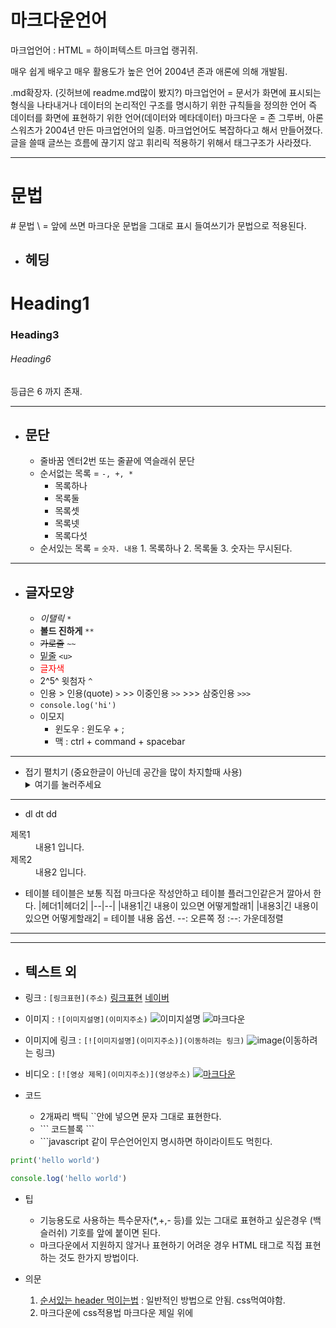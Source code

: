 # 마크다운언어
마크업언어 : HTML = 하이퍼텍스트 마크업 랭귀쥐.

매우 쉽게 배우고 매우 활용도가 높은 언어
2004년 존과 애론에 의해 개발됨.

.md확장자.  (깃허브에 readme.md많이 봤지?)
마크업언어 = 문서가 화면에 표시되는 형식을 나타내거나 데이터의 논리적인 구조를 명시하기 위한 규칙들을 정의한 언어
즉 데이터를 화면에 표현하기 위한 언어(데이터와 메타데이터)
마크다운 = 존 그루버, 아론 스워츠가 2004년 만든 마크업언어의 일종.
        마크업언어도 복잡하다고 해서 만들어졌다. 글을 쓸때 글쓰는 흐름에 끊기지 않고 휘리릭 적용하기 위해서 태그구조가 사라졌다.

---

# 문법

\# 문법
\ = 앞에 쓰면 마크다운 문법을 그대로 표시
들여쓰기가 문법으로 적용된다.


- ## 헤딩

# Heading1

### Heading3

###### Heading6

등급은 6 까지 존재.

---

- ## 문단

  - 줄바꿈
      엔터2번 또는 줄끝에 역슬래쉬 문단
  - 순서없는 목록 = `-, +, *`
    - 목록하나
    - 목록둘
    - 목록셋
    + 목록넷
    * 목록다섯 
  - 순서있는 목록 = `숫자. 내용`
        1. 목록하나
        2. 목록둘
        3. 숫자는 무시된다.

---

- ## 글자모양

  - *이탤릭*           `*`
  - **볼드 진하게**    `**`
  - ~~가로줄~~         `~~`
  - <u>밑줄</u>        `<u>`
  - <span style="color:red">글자색</span>
  - 2^5^ 윗첨자        `^`
  - 인용
        >  인용(quote)    `>`
        >> 이중인용       `>>`
        >>> 삼중인용      `>>>`
  - `console.log('hi')`
  - 이모지
    - 윈도우 : 윈도우 + ;
    - 맥 : ctrl + command + spacebar

---

- 접기 펼치기 (중요한글이 아닌데 공간을 많이 차지할때 사용)
    <details>
    <summary>여기를 눌러주세요</summary>
        <div markdown="1">
          Lorem Ipsum has been the industry's standard dummy text ever since the 1500s
        </div>
    </details>

---

- dl dt dd

<dl>
  <dt>제목1</dt>
  <dd>내용1 입니다.</dd>

  <dt>제목2</dt>
  <dd>내용2 입니다.</dd>
</dl>

- 테이블
테이블은 보통 직접 마크다운 작성안하고 테이블 플러그인같은거 깔아서 한다.
    |헤더1|헤더2|
    |--|--|
    |내용1|긴 내용이 있으면 어떻게할래1|
    |내용3|긴 내용이 있으면 어떻게할래2|
    = 테이블 내용 옵션.     --: 오른쪽 정   :--: 가운데정렬

- - -

---

- ## 텍스트 외

- 링크 : `[링크표현](주소)`
[링크표현](주소)
[네이버](https://www.naver.com)

- 이미지 : `![이미지설명](이미지주소)`
![이미지설명](이미지주소)
![마크다운](https://heropy.blog/css/images/vendor_icons/markdown.png)

- 이미지에 링크 : `[![이미지설명](이미지주소)](이동하려는 링크)`
![image](이미지주소)(이동하려는 링크)
- 비디오 : `[![영상 제목](이미지주소)](영상주소)`
[![마크다운](https://www.youtube.com/watch?v=kMEb_BzyUqk)](https://www.youtube.com/watch?v=kMEb_BzyUqk)

- 코드
  - 2개짜리 백틱 ``안에 넣으면 문자 그대로 표현한다.
  - \``` 코드블록  ```
  - \```javascript 같이 무슨언어인지 명시하면 하이라이트도 먹힌다.
```python
print('hello world')
```
```javascript
console.log('hello world')
```

- 팁
  - 기능용도로 사용하는 특수문자(*,+,- 등)를 있는 그대로 표현하고 싶은경우 \(백슬러쉬) 기호를 앞에 붙이면 된다.
  - 마크다운에서 지원하지 않거나 표현하기 어려운 경우 HTML 태그로 직접 표현하는 것도 한가지 방법이다.
- 의문
    1. [순서있는 header 먹이는법](https://gist.github.com/patik/89ee6092c72a9e39950445c01598517a) : 일반적인 방법으로 안됨. css먹여야함.
    2. 마크다운에 css적용법
    마크다운 제일 위에

    ```<link href="markdownStyle.css" rel="stylesheet"></link>


